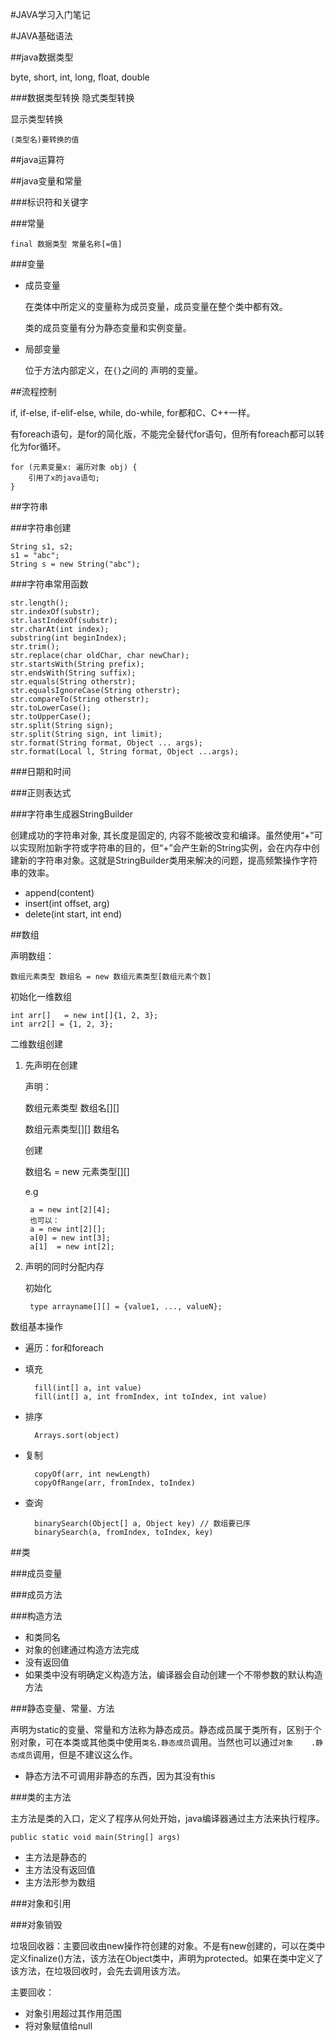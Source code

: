 #JAVA学习入门笔记

#JAVA基础语法

##java数据类型

byte, short, int, long, float, double

###数据类型转换
隐式类型转换

显示类型转换
	
	(类型名)要转换的值


##java运算符

##java变量和常量

###标识符和关键字

###常量

	final 数据类型 常量名称[=值]
	
###变量

* 成员变量

	在类体中所定义的变量称为成员变量，成员变量在整个类中都有效。
	
	类的成员变量有分为静态变量和实例变量。
	
* 局部变量

	位于方法内部定义，在`{}`之间的	声明的变量。
	
	
##流程控制

if, if-else, if-elif-else, while, do-while, for都和C、C++一样。

有foreach语句，是for的简化版，不能完全替代for语句，但所有foreach都可以转化为for循环。

	for (元素变量x: 遍历对象 obj) {
		引用了x的java语句;
	}	
	
##字符串	

###字符串创建

	String s1, s2;
	s1 = "abc";
	String s = new String("abc");

###字符串常用函数

	str.length();
	str.indexOf(substr);
	str.lastIndexOf(substr);
	str.charAt(int index);
	substring(int beginIndex);
	str.trim();
	str.replace(char oldChar, char newChar);
	str.startsWith(String prefix);
	str.endsWith(String suffix);
	str.equals(String otherstr);
	str.equalsIgnoreCase(String otherstr);
	str.compareTo(String otherstr);
	str.toLowerCase();
	str.toUpperCase();
	str.split(String sign);
	str.split(String sign, int limit);
	str.format(String format, Object ... args);
	str.format(Local l, String format, Object ...args);

###日期和时间

###正则表达式

###字符串生成器StringBuilder

创建成功的字符串对象, 其长度是固定的, 内容不能被改变和编译。虽然使用“+”可以实现附加新字符或字符串的目的，但“+”会产生新的String实例，会在内存中创建新的字符串对象。这就是StringBuilder类用来解决的问题，提高频繁操作字符串的效率。

* append(content)
* insert(int offset, arg)
* delete(int start, int end)


##数组

声明数组：

	数组元素类型 数组名 = new 数组元素类型[数组元素个数]

初始化一维数组

	int arr[]	= new int[]{1, 2, 3};
	int arr2[] = {1, 2, 3};
	
二维数组创建

1. 先声明在创建

	声明：
	
	数组元素类型 数组名[][]
	
	数组元素类型[][] 数组名
	
	创建
	
	数组名 = new 元素类型[][]
	
	e.g 
		
		a = new int[2][4];
		也可以：
		a = new int[2][];
		a[0] = new int[3];
		a[1]  = new int[2];
	
2. 声明的同时分配内存

	初始化

		type arrayname[][] = {value1, ..., valueN};

数组基本操作

* 遍历：for和foreach
* 填充

		fill(int[] a, int value)
		fill(int[] a, int fromIndex, int toIndex, int value)
	
* 排序

		Arrays.sort(object)
		
* 复制

		copyOf(arr, int newLength)
		copyOfRange(arr, fromIndex, toIndex)
		
* 查询

		binarySearch(Object[] a, Object key) // 数组要已序
		binarySearch(a, fromIndex, toIndex, key)
		
		
##类

###成员变量



###成员方法			
	
###构造方法

* 和类同名
* 对象的创建通过构造方法完成
* 没有返回值
* 如果类中没有明确定义构造方法，编译器会自动创建一个不带参数的默认构造方法

###静态变量、常量、方法

声明为static的变量、常量和方法称为静态成员。静态成员属于类所有，区别于个别对象，可在本类或其他类中使用`类名.静态成员`调用。当然也可以通过`对象	.静态成员`调用，但是不建议这么作。

* 静态方法不可调用非静态的东西，因为其没有this

###类的主方法

主方法是类的入口，定义了程序从何处开始，java编译器通过主方法来执行程序。

	public static void main(String[] args)
	
* 主方法是静态的
* 主方法没有返回值
* 主方法形参为数组

###对象和引用


###对象销毁

垃圾回收器：主要回收由new操作符创建的对象。不是有new创建的，可以在类中定义finalize()方法，该方法在Object类中，声明为protected。如果在类中定义了该方法，在垃圾回收时，会先去调用该方法。

主要回收：

* 对象引用超过其作用范围
* 将对象赋值给null

	
	



		
		
	


		
	


		
	
	
		
	













































